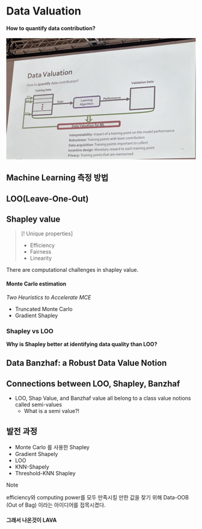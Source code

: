 # Data Valuation

#### How to quantify data contribution?
![](스크린샷%202023-12-12%20오전%201.16.51.png)
## Machine Learning 측정 방법

## LOO(Leave-One-Out)
## Shapley value
> [!  Unique properties]
> - Efficiency
> - Fairness
> - Linearity

There are computational challenges in shapley value. 
#### Monte Carlo estimation
*Two Heuristics to Accelerate MCE*
- Truncated Monte Carlo
- Gradient Shapley

### Shapley vs LOO
**Why is Shapley better at identifying data quality than LOO?**

## Data Banzhaf: a Robust Data Value Notion

## Connections between LOO, Shapley, Banzhaf
- LOO, Shap Value, and Banzhaf value all belong to a class value notions called semi-values 
	- What is a semi value?!

## 발전 과정
- Monte Carlo 를 사용한 Shapley
- Gradient Shapely
- LOO
- KNN-Shapely
- Threshold-KNN Shapley

> [!NOTE]
> efficiency와 computing power를 모두 만족시킬 만한 값을 찾기 위해
> Data-OOB (Out of Bag) 이라는 아이디어를 접목시켰다. 

#### 그래서 나온것이 **LAVA**




